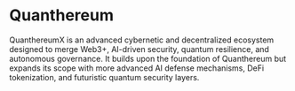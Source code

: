 # Quanthereum
QuanthereumX is an advanced cybernetic and decentralized ecosystem designed to merge Web3+, AI-driven security, quantum resilience, and autonomous governance. It builds upon the foundation of Quanthereum but expands its scope with more advanced AI defense mechanisms, DeFi tokenization, and futuristic quantum security layers.
